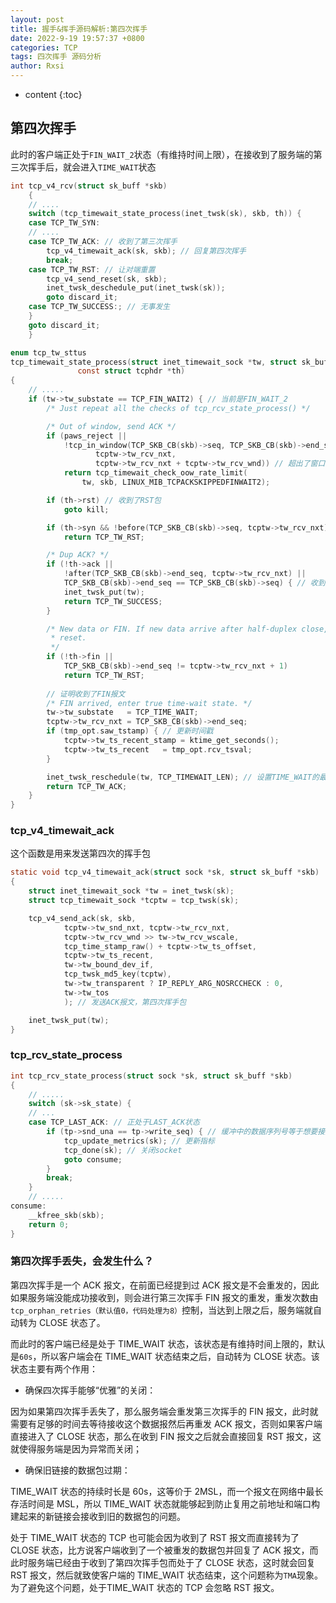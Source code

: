 ```yaml
---
layout: post
title: 握手&挥手源码解析:第四次挥手
date: 2022-9-19 19:57:37 +0800
categories: TCP
tags: 四次挥手 源码分析
author: Rxsi
---
```


* content
{:toc}

## 第四次挥手
此时的客户端正处于`FIN_WAIT_2`状态（有维持时间上限），在接收到了服务端的第三次挥手后，就会进入`TIME_WAIT`状态
<!--more-->
```c
int tcp_v4_rcv(struct sk_buff *skb)
    {
    // ....
    switch (tcp_timewait_state_process(inet_twsk(sk), skb, th)) {
    case TCP_TW_SYN: 
    // ....
    case TCP_TW_ACK: // 收到了第三次挥手
        tcp_v4_timewait_ack(sk, skb); // 回复第四次挥手
        break;
    case TCP_TW_RST: // 让对端重置
        tcp_v4_send_reset(sk, skb);
        inet_twsk_deschedule_put(inet_twsk(sk));
        goto discard_it;
    case TCP_TW_SUCCESS:; // 无事发生
    }
    goto discard_it;
    }

enum tcp_tw_sttus
tcp_timewait_state_process(struct inet_timewait_sock *tw, struct sk_buff *skb,
               const struct tcphdr *th)
{
    // .....
    if (tw->tw_substate == TCP_FIN_WAIT2) { // 当前是FIN_WAIT_2
        /* Just repeat all the checks of tcp_rcv_state_process() */

        /* Out of window, send ACK */
        if (paws_reject ||
            !tcp_in_window(TCP_SKB_CB(skb)->seq, TCP_SKB_CB(skb)->end_seq,
                   tcptw->tw_rcv_nxt,
                   tcptw->tw_rcv_nxt + tcptw->tw_rcv_wnd)) // 超出了窗口，返回ACK
            return tcp_timewait_check_oow_rate_limit(
                tw, skb, LINUX_MIB_TCPACKSKIPPEDFINWAIT2);

        if (th->rst) // 收到了RST包
            goto kill;

        if (th->syn && !before(TCP_SKB_CB(skb)->seq, tcptw->tw_rcv_nxt)) // 收到了SYN报文
            return TCP_TW_RST;

        /* Dup ACK? */
        if (!th->ack ||
            !after(TCP_SKB_CB(skb)->end_seq, tcptw->tw_rcv_nxt) ||
            TCP_SKB_CB(skb)->end_seq == TCP_SKB_CB(skb)->seq) { // 收到了一个Dup Ack，直接无事发生
            inet_twsk_put(tw); 
            return TCP_TW_SUCCESS;
        }

        /* New data or FIN. If new data arrive after half-duplex close,
         * reset.
         */
        if (!th->fin ||
            TCP_SKB_CB(skb)->end_seq != tcptw->tw_rcv_nxt + 1)
            return TCP_TW_RST;
        
        // 证明收到了FIN报文
        /* FIN arrived, enter true time-wait state. */
        tw->tw_substate	  = TCP_TIME_WAIT;
        tcptw->tw_rcv_nxt = TCP_SKB_CB(skb)->end_seq;
        if (tmp_opt.saw_tstamp) { // 更新时间戳
            tcptw->tw_ts_recent_stamp = ktime_get_seconds();
            tcptw->tw_ts_recent	  = tmp_opt.rcv_tsval;
        }

        inet_twsk_reschedule(tw, TCP_TIMEWAIT_LEN); // 设置TIME_WAIT的最长时间为60s
        return TCP_TW_ACK;
    }
}
```
### tcp_v4_timewait_ack
这个函数是用来发送第四次的挥手包
```c
static void tcp_v4_timewait_ack(struct sock *sk, struct sk_buff *skb)
{
    struct inet_timewait_sock *tw = inet_twsk(sk);
    struct tcp_timewait_sock *tcptw = tcp_twsk(sk);

    tcp_v4_send_ack(sk, skb,
            tcptw->tw_snd_nxt, tcptw->tw_rcv_nxt,
            tcptw->tw_rcv_wnd >> tw->tw_rcv_wscale,
            tcp_time_stamp_raw() + tcptw->tw_ts_offset,
            tcptw->tw_ts_recent,
            tw->tw_bound_dev_if,
            tcp_twsk_md5_key(tcptw),
            tw->tw_transparent ? IP_REPLY_ARG_NOSRCCHECK : 0,
            tw->tw_tos
            ); // 发送ACK报文，第四次挥手包

    inet_twsk_put(tw);
}
```
### tcp_rcv_state_process
```c
int tcp_rcv_state_process(struct sock *sk, struct sk_buff *skb)
{
    // .....
    switch (sk->sk_state) {
    // ...
    case TCP_LAST_ACK: // 正处于LAST_ACK状态
        if (tp->snd_una == tp->write_seq) { // 缓冲中的数据序列号等于想要接受的那一个，说明这个包是等待的第四次挥手
            tcp_update_metrics(sk); // 更新指标
            tcp_done(sk); // 关闭socket
            goto consume;
        }
        break;
    }
    // .....
consume:
    __kfree_skb(skb);
    return 0;
}
```
### 第四次挥手丢失，会发生什么？
第四次挥手是一个 ACK 报文，在前面已经提到过 ACK 报文是不会重发的，因此如果服务端没能成功接收到，则会进行第三次挥手 FIN 报文的重发，重发次数由`tcp_orphan_retries（默认值0，代码处理为8）`控制，当达到上限之后，服务端就自动转为 CLOSE 状态了。

而此时的客户端已经是处于 TIME_WAIT 状态，该状态是有维持时间上限的，默认是`60s`，所以客户端会在 TIME_WAIT 状态结束之后，自动转为 CLOSE 状态。该状态主要有两个作用：

- 确保四次挥手能够“优雅”的关闭：

因为如果第四次挥手丢失了，那么服务端会重发第三次挥手的 FIN 报文，此时就需要有足够的时间去等待接收这个数据报然后再重发 ACK 报文，否则如果客户端直接进入了 CLOSE 状态，那么在收到 FIN 报文之后就会直接回复 RST 报文，这就使得服务端是因为异常而关闭；

- 确保旧链接的数据包过期：

TIME_WAIT 状态的持续时长是 60s，这等价于 2MSL，而一个报文在网络中最长存活时间是 MSL，所以 TIME_WAIT 状态就能够起到防止复用之前地址和端口构建起来的新链接会接收到旧的数据包的问题。

处于 TIME_WAIT 状态的 TCP 也可能会因为收到了 RST 报文而直接转为了 CLOSE 状态，比方说客户端收到了一个被重发的数据包并回复了 ACK 报文，而此时服务端已经由于收到了第四次挥手包而处于了 CLOSE 状态，这时就会回复 RST 报文，然后就致使客户端的 TIME_WAIT 状态结束，这个问题称为`TMA`现象。为了避免这个问题，处于TIME_WAIT 状态的 TCP 会忽略 RST 报文。
